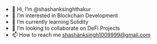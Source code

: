- 👋 Hi, I’m @shashanksinghthakur
- 👀 I’m interested in Blockchain Development
- 🌱 I’m currently learning Solidity
- 💞️ I’m looking to collaborate on DeFi Projects
- 📫 How to reach me shashanksingh1009999@gmail.com

<!---
shashanksinghthakur/shashanksinghthakur is a ✨ special ✨ repository because its `README.md` (this file) appears on your GitHub profile.
You can click the Preview link to take a look at your changes.
--->
